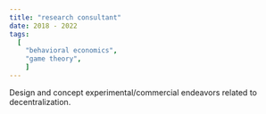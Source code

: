 ```yaml
---
title: "research consultant"
date: 2018 - 2022
tags:
  [
    "behavioral economics",
    "game theory",
    ]
---
```

Design and concept experimental/commercial endeavors related to decentralization.